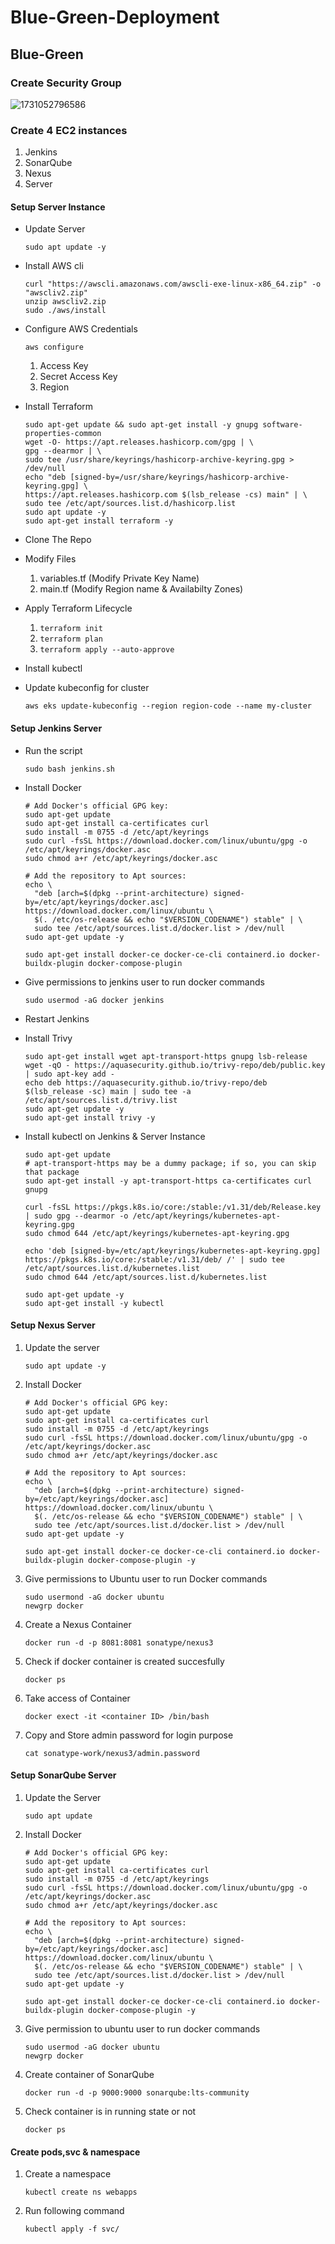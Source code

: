 # Blue-Green-Deployment

## Blue-Green 

### Create Security Group

![1731052796586](image/README/1731052796586.png)

### Create 4 EC2 instances

1. Jenkins
2. SonarQube
3. Nexus
4. Server

#### Setup Server Instance

* Update Server

  ```
  sudo apt update -y
  ```
* Install AWS cli

  ```
  curl "https://awscli.amazonaws.com/awscli-exe-linux-x86_64.zip" -o "awscliv2.zip"
  unzip awscliv2.zip
  sudo ./aws/install
  ```
* Configure AWS Credentials

  ```
  aws configure
  ```

  1. Access Key
  2. Secret Access Key
  3. Region
* Install Terraform

  ```
  sudo apt-get update && sudo apt-get install -y gnupg software-properties-common
  wget -O- https://apt.releases.hashicorp.com/gpg | \
  gpg --dearmor | \
  sudo tee /usr/share/keyrings/hashicorp-archive-keyring.gpg > /dev/null
  echo "deb [signed-by=/usr/share/keyrings/hashicorp-archive-keyring.gpg] \
  https://apt.releases.hashicorp.com $(lsb_release -cs) main" | \
  sudo tee /etc/apt/sources.list.d/hashicorp.list
  sudo apt update -y
  sudo apt-get install terraform -y
  ```
* Clone The Repo
* Modify Files

  1. variables.tf (Modify Private Key Name)
  2. main.tf (Modify Region name & Availabilty Zones)
* Apply Terraform Lifecycle

  1. `terraform init`
  2. `terraform plan`
  3. `terraform apply --auto-approve`
* Install kubectl
* Update kubeconfig for cluster

  ```
  aws eks update-kubeconfig --region region-code --name my-cluster
  ```

#### Setup Jenkins Server

* Run the script

  ```
  sudo bash jenkins.sh
  ```
* Install Docker

  ```
  # Add Docker's official GPG key:
  sudo apt-get update
  sudo apt-get install ca-certificates curl
  sudo install -m 0755 -d /etc/apt/keyrings
  sudo curl -fsSL https://download.docker.com/linux/ubuntu/gpg -o /etc/apt/keyrings/docker.asc
  sudo chmod a+r /etc/apt/keyrings/docker.asc

  # Add the repository to Apt sources:
  echo \
    "deb [arch=$(dpkg --print-architecture) signed-by=/etc/apt/keyrings/docker.asc] https://download.docker.com/linux/ubuntu \
    $(. /etc/os-release && echo "$VERSION_CODENAME") stable" | \
    sudo tee /etc/apt/sources.list.d/docker.list > /dev/null
  sudo apt-get update -y
  ```

  ```
  sudo apt-get install docker-ce docker-ce-cli containerd.io docker-buildx-plugin docker-compose-plugin
  ```
* Give permissions to jenkins user to run docker commands

  ```
  sudo usermod -aG docker jenkins
  ```
* Restart Jenkins
* Install Trivy

  ```
  sudo apt-get install wget apt-transport-https gnupg lsb-release
  wget -qO - https://aquasecurity.github.io/trivy-repo/deb/public.key | sudo apt-key add -
  echo deb https://aquasecurity.github.io/trivy-repo/deb $(lsb_release -sc) main | sudo tee -a /etc/apt/sources.list.d/trivy.list
  sudo apt-get update -y
  sudo apt-get install trivy -y
  ```
* Install kubectl on Jenkins & Server Instance

  ```
  sudo apt-get update
  # apt-transport-https may be a dummy package; if so, you can skip that package
  sudo apt-get install -y apt-transport-https ca-certificates curl gnupg
  ```

  ```
  curl -fsSL https://pkgs.k8s.io/core:/stable:/v1.31/deb/Release.key | sudo gpg --dearmor -o /etc/apt/keyrings/kubernetes-apt-keyring.gpg
  sudo chmod 644 /etc/apt/keyrings/kubernetes-apt-keyring.gpg
  ```

  ```
  echo 'deb [signed-by=/etc/apt/keyrings/kubernetes-apt-keyring.gpg] https://pkgs.k8s.io/core:/stable:/v1.31/deb/ /' | sudo tee /etc/apt/sources.list.d/kubernetes.list
  sudo chmod 644 /etc/apt/sources.list.d/kubernetes.list
  ```

  ```
  sudo apt-get update -y
  sudo apt-get install -y kubectl
  ```

#### Setup Nexus Server

1. Update the server

   ```
   sudo apt update -y
   ```
2. Install Docker

   ```
   # Add Docker's official GPG key:
   sudo apt-get update
   sudo apt-get install ca-certificates curl
   sudo install -m 0755 -d /etc/apt/keyrings
   sudo curl -fsSL https://download.docker.com/linux/ubuntu/gpg -o /etc/apt/keyrings/docker.asc
   sudo chmod a+r /etc/apt/keyrings/docker.asc

   # Add the repository to Apt sources:
   echo \
     "deb [arch=$(dpkg --print-architecture) signed-by=/etc/apt/keyrings/docker.asc] https://download.docker.com/linux/ubuntu \
     $(. /etc/os-release && echo "$VERSION_CODENAME") stable" | \
     sudo tee /etc/apt/sources.list.d/docker.list > /dev/null
   sudo apt-get update -y
   ```

   ```
   sudo apt-get install docker-ce docker-ce-cli containerd.io docker-buildx-plugin docker-compose-plugin -y
   ```
3. Give permissions to Ubuntu user to run Docker commands

   ```
   sudo usermond -aG docker ubuntu
   newgrp docker
   ```
4. Create a Nexus Container

   ```
   docker run -d -p 8081:8081 sonatype/nexus3
   ```
5. Check if docker container is created succesfully

   ```
   docker ps
   ```
6. Take access of Container

   ```
   docker exect -it <container ID> /bin/bash
   ```
7. Copy and Store admin password for login purpose

   ```
   cat sonatype-work/nexus3/admin.password
   ```

#### Setup SonarQube Server

1. Update the Server

   ```
   sudo apt update
   ```
2. Install Docker

   ```
   # Add Docker's official GPG key:
   sudo apt-get update
   sudo apt-get install ca-certificates curl
   sudo install -m 0755 -d /etc/apt/keyrings
   sudo curl -fsSL https://download.docker.com/linux/ubuntu/gpg -o /etc/apt/keyrings/docker.asc
   sudo chmod a+r /etc/apt/keyrings/docker.asc

   # Add the repository to Apt sources:
   echo \
     "deb [arch=$(dpkg --print-architecture) signed-by=/etc/apt/keyrings/docker.asc] https://download.docker.com/linux/ubuntu \
     $(. /etc/os-release && echo "$VERSION_CODENAME") stable" | \
     sudo tee /etc/apt/sources.list.d/docker.list > /dev/null
   sudo apt-get update -y
   ```

   ```
   sudo apt-get install docker-ce docker-ce-cli containerd.io docker-buildx-plugin docker-compose-plugin -y
   ```
3. Give permission to ubuntu user to run docker commands

   ```
   sudo usermod -aG docker ubuntu
   newgrp docker
   ```
4. Create container of SonarQube

   ```
   docker run -d -p 9000:9000 sonarqube:lts-community
   ```
5. Check container is in running state or not

   ```
   docker ps
   ```

#### Create pods,svc & namespace

1. Create a namespace

   ```
   kubectl create ns webapps
   ```
2. Run following command

   ```
   kubectl apply -f svc/
   ```
